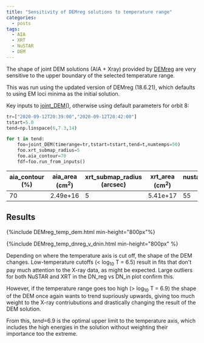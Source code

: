 ```yaml
---
title: "Sensitivity of DEMreg solutions to temperature range"
categories:
  - posts
tags:
  - AIA
  - XRT
  - NuSTAR
  - DEM
---
```


The shape of joint DEM solutions (AIA + Xray) provided by [DEMreg](https://github.com/ianan/demreg) are very sensitive to the upper boundary of the selected temperature range. 

This was run using the updated version of DEMreg (18.6.21), which defaults to using EM loci minima as the initial solution.

Key inputs to [joint_DEM()](https://gitlab.fhnw.ch/erica.lastufka/small-nustar-flare/-/blob/master/joint_dem.py), otherwise using default parameters for orbit 8:

```python
tr=["2020-09-12T20:39:00","2020-09-12T20:42:00"]
tstart=5.0
tend=np.linspace(6,7.3,14)

for t in tend:
    foo=joint_DEM(timerange=tr,tstart=tstart,tend=t,numtemps=50)
    foo.xrt_submap_radius=5
    foo.aia_contour=70
    fdf=foo.run_from_inputs()
```

| aia_contour (%) | aia_area (cm<sup>2</sup>) | xrt_submap_radius (arcsec) | xrt_area (cm<sup>2</sup>) | nustar_submap_radius (arcsec) | xrt_fac | nustar_fac | 
| --- | --- | --- | --- | --- | ---| ---|
|70 | 2.49e+16 | 5 | 5.41e+17 | 55 | 1| 1|

## Results

{%include DEMreg_temp_dem.html min-height="800px"%}

{%include DEMreg_temp_dnreg_v_dnin.html min-height="800px" %}

Depending on where the temperature axis is cut off, the shape of the DEM changes. Low-temperature cutoffs (< log<sub>10</sub> T = 6.5) result in fits that don't pay much attention to the X-ray data, as might be expected. Large outliers for both NuSTAR and XRT in the DN_reg vs DN_in plot confirm this. 

However, if the temperature range goes too high (> log<sub>10</sub> T = 6.9) the shape of the DEM once again wants to trend supriously upwards, giving too much weight to the X-ray contriubutions and drastically changing the result of the DEM solution. 

From this, _tend_=6.9 is the optimal upper limit to the temperature axis, which includes the high energies in the solution without weighting their importance too the extreme.

